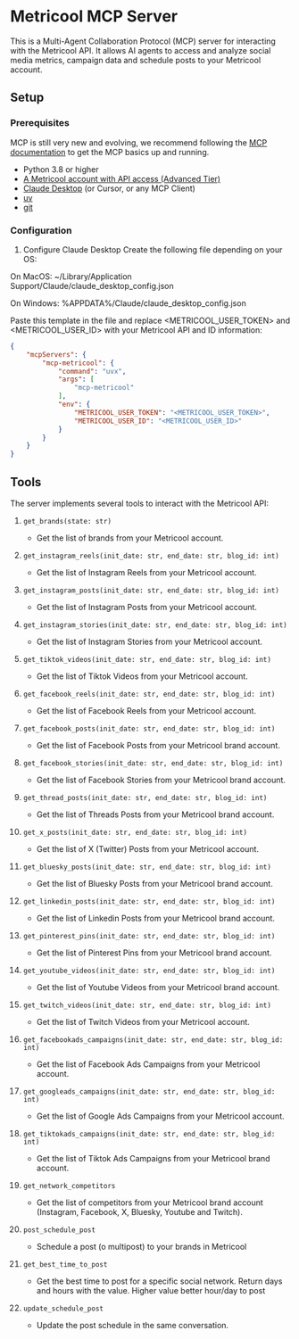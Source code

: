 # Metricool MCP Server

This is a Multi-Agent Collaboration Protocol (MCP) server for interacting with the Metricool API. It allows AI agents to access and analyze social media metrics, campaign data and schedule posts to your Metricool account.

## Setup

### Prerequisites
MCP is still very new and evolving, we recommend following the [MCP documentation](https://modelcontextprotocol.io/quickstart#prerequisites) to get the MCP basics up and running.

- Python 3.8 or higher
- [A Metricool account with API access (Advanced Tier)](https://metricool.com)
- [Claude Desktop](https://claude.ai/) (or Cursor, or any MCP Client)
- [uv](https://docs.astral.sh/uv/getting-started/installation/)
- [git](https://git-scm.com/downloads/)

### Configuration
1. Configure Claude Desktop
Create the following file depending on your OS:

On MacOS: ~/Library/Application Support/Claude/claude_desktop_config.json

On Windows: %APPDATA%/Claude/claude_desktop_config.json

Paste this template in the file and replace <METRICOOL_USER_TOKEN> and <METRICOOL_USER_ID> with your Metricool API and ID information:

```json
{
    "mcpServers": {
        "mcp-metricool": {
            "command": "uvx",
            "args": [
                "mcp-metricool"
            ],
            "env": {
                "METRICOOL_USER_TOKEN": "<METRICOOL_USER_TOKEN>",
                "METRICOOL_USER_ID": "<METRICOOL_USER_ID>"
            }
        }
    }
}
```

## Tools
The server implements several tools to interact with the Metricool API:

1. `get_brands(state: str)`
   - Get the list of brands from your Metricool account.

2. `get_instagram_reels(init_date: str, end_date: str, blog_id: int)`
   - Get the list of Instagram Reels from your Metricool account.

3. `get_instagram_posts(init_date: str, end_date: str, blog_id: int)`
   - Get the list of Instagram Posts from your Metricool account.

4. `get_instagram_stories(init_date: str, end_date: str, blog_id: int)`
   - Get the list of Instagram Stories from your Metricool account.

5. `get_tiktok_videos(init_date: str, end_date: str, blog_id: int)`
   - Get the list of Tiktok Videos from your Metricool account.

6. `get_facebook_reels(init_date: str, end_date: str, blog_id: int)`
   - Get the list of Facebook Reels from your Metricool account.

7. `get_facebook_posts(init_date: str, end_date: str, blog_id: int)`
   - Get the list of Facebook Posts from your Metricool brand account.

8. `get_facebook_stories(init_date: str, end_date: str, blog_id: int)`
   - Get the list of Facebook Stories from your Metricool brand account.

9. `get_thread_posts(init_date: str, end_date: str, blog_id: int)`
   - Get the list of Threads Posts from your Metricool brand account.

10. `get_x_posts(init_date: str, end_date: str, blog_id: int)`
    - Get the list of X (Twitter) Posts from your Metricool account.

11. `get_bluesky_posts(init_date: str, end_date: str, blog_id: int)`
    - Get the list of Bluesky Posts from your Metricool brand account.

12. `get_linkedin_posts(init_date: str, end_date: str, blog_id: int)`
    - Get the list of Linkedin Posts from your Metricool brand account.

13. `get_pinterest_pins(init_date: str, end_date: str, blog_id: int)`
    - Get the list of Pinterest Pins from your Metricool brand account.

14. `get_youtube_videos(init_date: str, end_date: str, blog_id: int)`
    - Get the list of Youtube Videos from your Metricool brand account.

15. `get_twitch_videos(init_date: str, end_date: str, blog_id: int)`
    - Get the list of Twitch Videos from your Metricool account.

16. `get_facebookads_campaigns(init_date: str, end_date: str, blog_id: int)`
    - Get the list of Facebook Ads Campaigns from your Metricool account.

17. `get_googleads_campaigns(init_date: str, end_date: str, blog_id: int)`
    - Get the list of Google Ads Campaigns from your Metricool account.

18. `get_tiktokads_campaigns(init_date: str, end_date: str, blog_id: int)`
    - Get the list of Tiktok Ads Campaigns from your Metricool brand account.

19. `get_network_competitors`
    - Get the list of competitors from your Metricool brand account (Instagram, Facebook, X, Bluesky, Youtube and Twitch).
    
20. `post_schedule_post`
    - Schedule a post (o multipost) to your brands in Metricool

21. `get_best_time_to_post`
    - Get the best time to post for a specific social network. Return days and hours with the value. Higher value better hour/day to post

22. `update_schedule_post`
    - Update the post schedule in the same conversation.